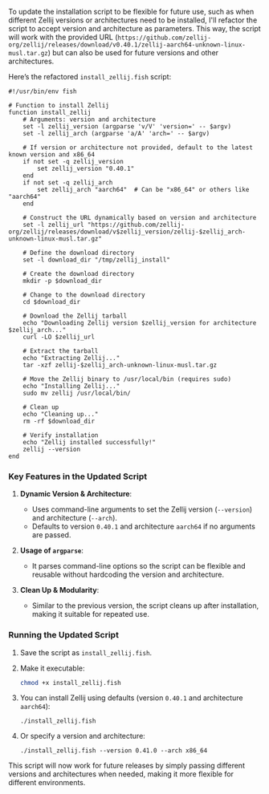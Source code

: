 To update the installation script to be flexible for future use, such as when different Zellij versions or architectures need to be installed, I'll refactor the script to accept version and architecture as parameters. This way, the script will work with the provided URL (`https://github.com/zellij-org/zellij/releases/download/v0.40.1/zellij-aarch64-unknown-linux-musl.tar.gz`) but can also be used for future versions and other architectures.

Here’s the refactored `install_zellij.fish` script:

```fish
#!/usr/bin/env fish

# Function to install Zellij
function install_zellij
    # Arguments: version and architecture
    set -l zellij_version (argparse 'v/V' 'version=' -- $argv)
    set -l zellij_arch (argparse 'a/A' 'arch=' -- $argv)

    # If version or architecture not provided, default to the latest known version and x86_64
    if not set -q zellij_version
        set zellij_version "0.40.1"
    end
    if not set -q zellij_arch
        set zellij_arch "aarch64"  # Can be "x86_64" or others like "aarch64"
    end

    # Construct the URL dynamically based on version and architecture
    set -l zellij_url "https://github.com/zellij-org/zellij/releases/download/v$zellij_version/zellij-$zellij_arch-unknown-linux-musl.tar.gz"

    # Define the download directory
    set -l download_dir "/tmp/zellij_install"

    # Create the download directory
    mkdir -p $download_dir

    # Change to the download directory
    cd $download_dir

    # Download the Zellij tarball
    echo "Downloading Zellij version $zellij_version for architecture $zellij_arch..."
    curl -LO $zellij_url

    # Extract the tarball
    echo "Extracting Zellij..."
    tar -xzf zellij-$zellij_arch-unknown-linux-musl.tar.gz

    # Move the Zellij binary to /usr/local/bin (requires sudo)
    echo "Installing Zellij..."
    sudo mv zellij /usr/local/bin/

    # Clean up
    echo "Cleaning up..."
    rm -rf $download_dir

    # Verify installation
    echo "Zellij installed successfully!"
    zellij --version
end
```

### Key Features in the Updated Script

1. **Dynamic Version & Architecture**:
   - Uses command-line arguments to set the Zellij version (`--version`) and architecture (`--arch`).
   - Defaults to version `0.40.1` and architecture `aarch64` if no arguments are passed.

2. **Usage of `argparse`**:
   - It parses command-line options so the script can be flexible and reusable without hardcoding the version and architecture.

3. **Clean Up & Modularity**:
   - Similar to the previous version, the script cleans up after installation, making it suitable for repeated use.

### Running the Updated Script

1. Save the script as `install_zellij.fish`.
2. Make it executable:

   ```bash
   chmod +x install_zellij.fish
   ```

3. You can install Zellij using defaults (version `0.40.1` and architecture `aarch64`):

   ```fish
   ./install_zellij.fish
   ```

4. Or specify a version and architecture:

   ```fish
   ./install_zellij.fish --version 0.41.0 --arch x86_64
   ```

This script will now work for future releases by simply passing different versions and architectures when needed, making it more flexible for different environments.
